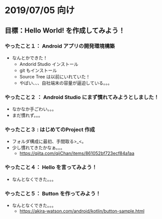# 2019/07/05 向け

## 目標：Hello World! を作成してみよう！

### やったこと１： Android アプリの開発環境構築
- なんとかできた！
  - Andorid Studio インストール  
  - git もインストール
  - Source Tree は以前にいれていた！
  - やばい、、、自社端末の容量が逼迫している。。。
   
### やったこと２ ： Android Studio にまず慣れてみようとしました！
- なかなか手ごわい。。。
- まだ慣れず。。。
    
### やったこと３ :  はじめてのProject 作成
- フォルダ構成に最初、手間取る>_<。
- 少し慣れてきたかなぁ。。。
  - https://qiita.com/qiiChan/items/861052bf723ecf84a1aa

### やったこと４： Hello を言ってみよう！
- なんとなくできた。。。
   
### やったこと５： Button を作ってみよう！
- なんとなくできた。。。
  - https://akira-watson.com/android/kotlin/button-sample.html
    
    
    
